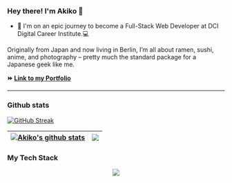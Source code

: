 ### Hey there! I'm Akiko 👋

- 🌱 I'm on an epic journey to become a Full-Stack Web Developer at DCI Digital Career Institute.💻

Originally from Japan and now living in Berlin, I’m all about ramen, sushi, anime, and photography – pretty much the standard package for a Japanese geek like me.


**:fast_forward: [Link to my Portfolio](https://akiko-luka.netlify.app/)**

---



### Github stats

[![GitHub Streak](https://streak-stats.demolab.com?user=akiko-luka&theme=solarized-dark)](https://git.io/streak-stats)

| <a href="https://github.com/akiko-luka/github-readme-stats"><img align="center" src="https://github-readme-stats.vercel.app/api?username=akiko-luka&theme=prussian&dark_icons=true" alt="Akiko's github stats" /></a> | <a href="https://github.com/akiko-luka/github-readme-stats"><img align="center" src="https://github-readme-stats.vercel.app/api/top-langs/?username=akiko-luka&layout=compact&theme=prussian&dark&hide_border=true" /></a> |
| ------------- | ------------- |


### My Tech Stack

<p align="center">
  <a href="https://skillicons.dev">
    <img src="https://skillicons.dev/icons?i=html,css,tailwind,javascript,mongodb,express,react,nodejs,git,github,vscode,md,sass,bootstrap&theme=dark" />
  </a>
</p>


<!--
**akiko-luka/akiko-luka** is a ✨ _special_ ✨ repository because its `README.md` (this file) appears on your GitHub profile.

Here are some ideas to get you started:

- 🔭 I’m currently working on ...
- 🌱 I’m currently learning ...
- 👯 I’m looking to collaborate on ...
- 🤔 I’m looking for help with ...
- 💬 Ask me about ...
- 📫 How to reach me: ...
- 😄 Pronouns: ...
- ⚡ Fun fact: ...


[![GitHub Streak](http://github-readme-streak-stats.herokuapp.com?user=akiko-luka&theme=solarized-dark)](https://git.io/streak-stats)

[![GitHub Streak](https://streak-stats.demolab.com?user=akiko-luka&theme=solarized-dark)](https://git.io/streak-stats)

<p>&nbsp;<img align="center" src="https://github-readme-stats.vercel.app/api?username=akiko-luka&show_icons=true&theme=dark&title_color=ffffff&text_color=888686&locale=en" alt="akiko-luka" /></p>

![Akiko's GitHub stats](https://github-readme-stats.vercel.app/api?username=akiko-luka&theme=prussian&dark_icons=true)

![Top Langs](https://github-readme-stats.vercel.app/api/top-langs/?username=akiko-luka&layout=compact)
-->
